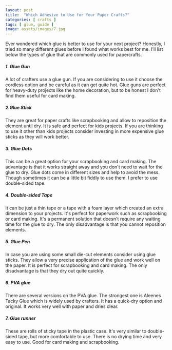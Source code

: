 ```yaml
---
layout: post
title:  "Which Adhesive to Use for Your Paper Crafts?"
categories: [ crafts ]
tags: [ glue, guide ]
image: assets/images/7.jpg
---
```

Ever wondered which glue is better to use for your next project? Honestly, I tried so many different glues before I found what works best for me.
I'll list below the types of glue that are commonly used for papercrafts.

##### 1. Glue Gun

A lot of crafters use a glue gun. If you are considering to use it choose the cordless option and be careful as it can get quite hot.
Glue guns are perfect for heavy-duty projects like the home decoration, but to be honest I don't find them useful for card making.

##### 2.Glue Stick

They are great for paper crafts like scrapbooking and allow to reposition the element until dry. It is safe and perfect for kids projects.
If you are thinking to use it other than kids projects consider investing in more expensive glue sticks as they will work better.

##### 3. Glue Dots

This can be a great option for your scrapbooking and card making. The advantage is that it works straight away and you don't need to wait for the glue to dry.
Glue dots come in different sizes and help to avoid the mess. Though sometimes it can be a little bit fiddly to use them. I prefer to use double-sided tape.

##### 4. Double-sided Tape

It can be just a thin tape or a tape with a foam layer which created an extra dimension to your projects. It's perfect for paperwork such as scrapbooking or card making.
It's a permanent solution that doesn't require any waiting time for the glue to dry. The only disadvantage is that you cannot reposition elements.

##### 5. Glue Pen

In case you are using some small die-cut elements consider using glue sticks. They allow a very precise application of the glue and work well on the paper.
It is perfect for scrapbooking and card making. The only disadvantage is that they dry out quite quickly.

##### 6. PVA glue

There are several versions on the PVA glue. The strongest one is Aleenes Tacky Glue which is widely used by crafters. It has a quick-dry option and original. It works very well with paper and dries clear.


##### 7. Glue runner

These are rolls of sticky tape in the plastic case. It's very similar to double-sided tape, but more comfortable to use. There is no drying time and very easy to use.
Good for card making and scrapbooking.

